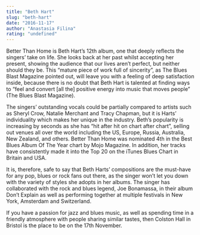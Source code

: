 ```yaml
---
title: "Beth Hart"
slug: "beth-hart"
date: "2016-11-17"
author: "Anastasia Filina"
rating: "undefined"
---
```


Better Than Home is Beth Hart’s 12th album, one that deeply reflects the singers’ take on life. She looks back at her past whilst accepting her present, showing the audience that our lives aren’t perfect, but neither should they be. This “mature piece of work full of sincerity”, as The Blues Blast Magazine pointed out, will leave you with a feeling of deep satisfaction inside, because there is no doubt that Beth Hart is talented at finding ways to “feel and convert \[all the\] positive energy into music that moves people” (The Blues Blast Magazine).

The singers’ outstanding vocals could be partially compared to artists such as Sheryl Crow, Natalie Merchant and Tracy Chapman, but it is Harts’ individuality which makes her unique in the industry. Beth’s popularity is increasing by seconds as she has “hit after hit on chart after chart”, selling out venues all over the world including the US, Europe, Russia, Australia, New Zealand, and others. Better Than Home was nominated 4th in the Best Blues Album Of The Year chart by Mojo Magazine. In addition, her tracks have consistently made it into the Top 20 on the iTunes Blues Chart in Britain and USA.

It is, therefore, safe to say that Beth Harts’ compositions are the must-have for any pop, blues or rock fans out there, as the singer won’t let you down with the variety of styles she adopts in her albums. The singer has collaborated with the rock and blues legend, Joe Bonamassa, in their album Don’t Explain as well as performing together at multiple festivals in New York, Amsterdam and Switzerland.

If you have a passion for jazz and blues music, as well as spending time in a friendly atmosphere with people sharing similar tastes, then Colston Hall in Bristol is the place to be on the 17th November.
